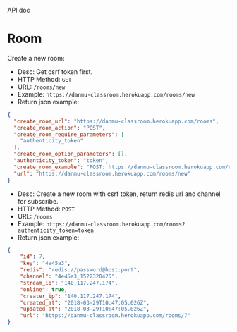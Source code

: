 API doc

# Room

Create a new room:
- Desc: Get csrf token first.
- HTTP Method: `GET`
- URL: `/rooms/new`
- Example: `https://danmu-classroom.herokuapp.com/rooms/new`
- Return json example:
```json
{
  "create_room_url": "https://danmu-classroom.herokuapp.com/rooms",
  "create_room_action": "POST",
  "create_room_require_parameters": [
    "authenticity_token"
  ],
  "create_room_option_parameters": [],
  "authenticity_token": "token",
  "create_room_example": "POST: https://danmu-classroom.herokuapp.com/rooms?authenticity_token=token",
  "url": "https://danmu-classroom.herokuapp.com/rooms/new"
}
```


- Desc: Create a new room with csrf token, return redis url and channel for subscribe.
- HTTP Method: `POST`
- URL: `/rooms`
- Example: `https://danmu-classroom.herokuapp.com/rooms?authenticity_token=token`
- Return json example:
```json
{
	"id": 7,
	"key": "4e45a3",
	"redis": "redis://password@host:port",
	"channel": "4e45a3_1522320425",
	"stream_ip": "140.117.247.174",
	"online": true,
	"creater_ip": "140.117.247.174",
	"created_at": "2018-03-29T10:47:05.026Z",
	"updated_at": "2018-03-29T10:47:05.026Z",
	"url": "https://danmu-classroom.herokuapp.com/rooms/7"
}
```
